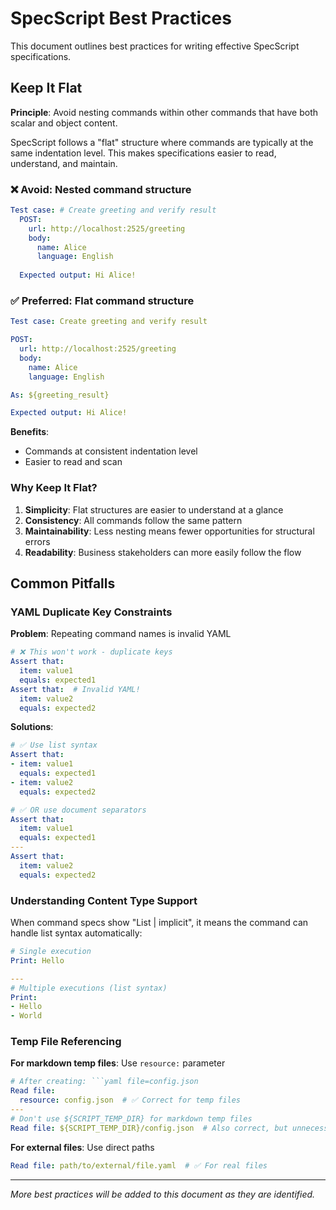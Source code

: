 # SpecScript Best Practices

This document outlines best practices for writing effective SpecScript specifications.

## Keep It Flat

**Principle**: Avoid nesting commands within other commands that have both scalar and object content.

SpecScript follows a "flat" structure where commands are typically at the same indentation level. This makes specifications easier to read, understand, and maintain.

### ❌ Avoid: Nested command structure

```yaml
Test case: # Create greeting and verify result
  POST:
    url: http://localhost:2525/greeting
    body:
      name: Alice
      language: English
  
  Expected output: Hi Alice!
```


### ✅ Preferred: Flat command structure

```yaml specscript
Test case: Create greeting and verify result

POST:
  url: http://localhost:2525/greeting
  body:
    name: Alice
    language: English

As: ${greeting_result}

Expected output: Hi Alice!
```

**Benefits**:
- Commands at consistent indentation level
- Easier to read and scan

### Why Keep It Flat?

1. **Simplicity**: Flat structures are easier to understand at a glance
2. **Consistency**: All commands follow the same pattern
3. **Maintainability**: Less nesting means fewer opportunities for structural errors
4. **Readability**: Business stakeholders can more easily follow the flow

## Common Pitfalls

### YAML Duplicate Key Constraints

**Problem**: Repeating command names is invalid YAML
```yaml
# ❌ This won't work - duplicate keys
Assert that:
  item: value1
  equals: expected1
Assert that:  # Invalid YAML!
  item: value2  
  equals: expected2
```

**Solutions**:
```yaml
# ✅ Use list syntax
Assert that:
- item: value1
  equals: expected1
- item: value2
  equals: expected2

# ✅ OR use document separators
Assert that:
  item: value1
  equals: expected1
---
Assert that:
  item: value2
  equals: expected2
```

### Understanding Content Type Support

When command specs show "List | implicit", it means the command can handle list syntax automatically:

```yaml
# Single execution
Print: Hello

---
# Multiple executions (list syntax)
Print:
- Hello
- World
```

### Temp File Referencing

**For markdown temp files**: Use `resource:` parameter
```yaml
# After creating: ```yaml file=config.json
Read file:
  resource: config.json  # ✅ Correct for temp files
---
# Don't use ${SCRIPT_TEMP_DIR} for markdown temp files
Read file: ${SCRIPT_TEMP_DIR}/config.json  # Also correct, but unnecessary
```

**For external files**: Use direct paths
```yaml
Read file: path/to/external/file.yaml  # ✅ For real files
```

---

*More best practices will be added to this document as they are identified.*